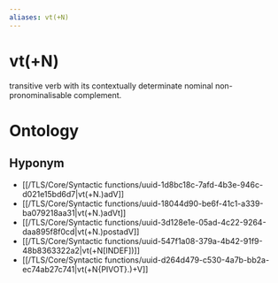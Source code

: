 ```yaml
---
aliases: vt(+N)
---
```

# vt(+N)

transitive verb with its contextually determinate nominal non-pronominalisable complement.
# Ontology

## Hyponym
- [[/TLS/Core/Syntactic functions/uuid-1d8bc18c-7afd-4b3e-946c-d021e15bd6d7|vt(+N.)adV]]
- [[/TLS/Core/Syntactic functions/uuid-18044d90-be6f-41c1-a339-ba079218aa31|vt(+N.)adVt]]
- [[/TLS/Core/Syntactic functions/uuid-3d128e1e-05ad-4c22-9264-daa895f8f0cd|vt(+N.)postadV]]
- [[/TLS/Core/Syntactic functions/uuid-547f1a08-379a-4b42-91f9-48b8363322a2|vt(+N[INDEF])]]
- [[/TLS/Core/Syntactic functions/uuid-d264d479-c530-4a7b-bb2a-ec74ab27c741|vt(+N{PIVOT}.)+V]]